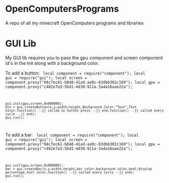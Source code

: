 # OpenComputersPrograms
A repo of all my minecraft OpenComputers programs and libraries

# GUI Lib
My GUI lib requires you to pass the gpu component and screen component id's in the init along with a background color.

To add a button:
<code>
    local component = require("component");
    local gui = require("gui");
    local screen = component.proxy("04c7ec61-b048-41ad-aa9c-83dbb302c169");
    local gpu = component.proxy("c482e7a3-5bd1-4d30-911a-3a4a16aae22a");
    
    gui.init(gpu,screen,0x000000);
    btn = gui.createButton(x,y,width,height,Background Color,"Text",Text Color,function() --[[ called on button press --]] end,function() --[[ called every cycle --]] end);
    gui.run();
</code>

To add a bar:
<code>
    local component = require("component");
    local gui = require("gui");
    local screen = component.proxy("04c7ec61-b048-41ad-aa9c-83dbb302c169");
    local gpu = component.proxy("c482e7a3-5bd1-4d30-911a-3a4a16aae22a");
    
    gui.init(gpu,screen,0x000000);
    bar = gui.createBar(x,y,width,height,bar color,background color,bool:display percentage,text color,function() --[[ called every cycle --]] end);
    gui.run();
</code>

